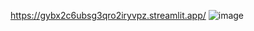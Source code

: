 https://gybx2c6ubsg3qro2iryvpz.streamlit.app/
![image](https://github.com/user-attachments/assets/6a9e0874-8788-4eb3-a098-3fe4b051e15d)

